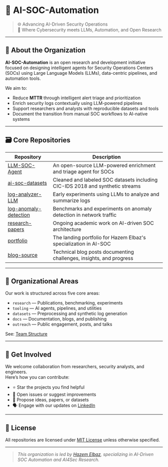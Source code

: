 # 🔐 AI-SOC-Automation

> 🌐 Advancing AI-Driven Security Operations  
> 🧠 Where Cybersecurity meets LLMs, Automation, and Open Research

---

## 📍 About the Organization

**AI-SOC-Automation** is an open research and development initiative focused on designing intelligent agents for Security Operations Centers (SOCs) using Large Language Models (LLMs), data-centric pipelines, and automation tools.

We aim to:
- Reduce **MTTR** through intelligent alert triage and prioritization
- Enrich security logs contextually using LLM-powered pipelines
- Support researchers and analysts with reproducible datasets and tools
- Document the transition from manual SOC workflows to AI-native systems

---

## 🗃️ Core Repositories

| Repository | Description |
|------------|-------------|
| [LLM-SOC-Agent](https://github.com/ai-soc-automation/LLM-SOC-Agent) | An open-source LLM-powered enrichment and triage agent for SOCs |
| [ai-soc-datasets](https://github.com/ai-soc-automation/ai-soc-datasets) | Cleaned and labeled SOC datasets including CIC-IDS 2018 and synthetic streams |
| [log-analyzer-LLM](https://github.com/elbazhazem/log-analyzer-LLM) | Early experiments using LLMs to analyze and summarize logs |
| [log-anomaly-detection](https://github.com/elbazhazem/log-anomaly-detection) | Benchmarks and experiments on anomaly detection in network traffic |
| [research-papers](https://github.com/ai-soc-automation/research-papers) | Ongoing academic work on AI-driven SOC architecture |
| [portfolio](https://github.com/ai-soc-automation/portfolio) | The landing portfolio for Hazem Elbaz's specialization in AI-SOC |
| [blog-source](https://github.com/ai-soc-automation/blog-source) | Technical blog posts documenting challenges, insights, and progress |

---

## 🧩 Organizational Areas

Our work is structured across five core areas:

- `research` — Publications, benchmarking, experiments
- `tooling` — AI agents, pipelines, and utilities
- `datasets` — Preprocessing and synthetic log generation
- `docs` — Documentation, blogs, and publishing
- `outreach` — Public engagement, posts, and talks

See: [Team Structure](https://github.com/orgs/ai-soc-automation/teams)

---

## 🚀 Get Involved

We welcome collaboration from researchers, security analysts, and engineers.  
Here’s how you can contribute:

- ⭐ Star the projects you find helpful
- 🐛 Open issues or suggest improvements
- 📑 Propose ideas, papers, or datasets
- 🗣 Engage with our updates on [LinkedIn](https://www.linkedin.com/in/hazemelbaz)

---

## 📄 License

All repositories are licensed under [MIT License](https://opensource.org/licenses/MIT) unless otherwise specified.

---

> _This organization is led by [Hazem Elbaz](https://elbazhazem.github.io), specializing in AI-Driven SOC Automation and AI4Sec Research._

